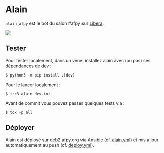 # Alain

`alain_afpy` est le bot du salon #afpy sur [Libera](https://libera.chat).

![](http://www.gawel.org/thumbnails/alain_at_rennes_blog.jpg)


## Tester

Pour tester localement, dans un venv, installez alain avec (ou pas)
ses dépendances de dev :

    $ python3 -m pip install .[dev]

Pour le lancer localement :

    $ irc3 alain-dev.ini

Avant de commit vous pouvez passer quelques tests via :

    $ tox -p all


## Déployer

Alain est déployé sur deb2.afpy.org via Ansible
(cf. [alain.yml](https://github.com/AFPy/infra/blob/main/alain.yml))
et mis à jour automatiquement au push
(cf. [deploy.yml](https://github.com/AFPy/alain/blob/main/.github/workflows/deploy.yml)).
